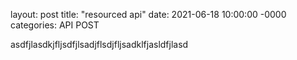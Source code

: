 layout: post
title: "resourced api"
date: 2021-06-18 10:00:00 -0000
categories: API POST




asdfjlasdkjfljsdfjlsadjflsdjfljsadklfjasldfjlasd
